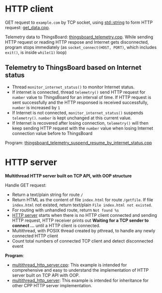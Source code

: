 # HTTP client
GET request to ``example.com`` by TCP socket, using [std::string](../Data%20structure/String/README.md#stdstring) to form HTTP request: [get_data.cpp](get_data.cpp).

Telemetry data to ThingsBoard: [thingsboard_telemetry.cpp](thingsboard_telemetry.cpp). While sending HTTP request or reading HTTP respose and Internet gets disconnected, program stops immediately (as ``socket_connect(HOST, PORT)``, which includes ``exit()``, is inside ``while(1)`` loop)

## Telemetry to ThingsBoard based on Internet status

* Thread ``monitor_internet_status()`` to monitor Internet status.
* If internet is connected, thread ``telemetry()`` send HTTP request for ``number`` value to ThingsBoard for an interval of time. If HTTP request is sent successfully and the HTTP responsed is received successfully, ``number`` is increased by ``1``
* If Internet is not connected, ``monitor_internet_status()`` suspends ``telemetry()``. ``number`` is kept unchanged at this current value.
* If Internet is recovered after losing connection, ``telemetry()`` will then keep sending HTTP request with the ``number`` value when losing Internet connection value before to ThingsBoard

Program: [thingsboard_telemetry_suspend_resume_by_internet_status.cpp](thingsboard_telemetry_suspend_resume_by_internet_status.cpp)
# HTTP server

**Multithread HTTP server built on TCP API, with OOP structure**

Handle GET request:
* Return a text/plain string for route ``/``
* Return HTML as the content of file ``index.html`` for route ``/getfile``. If file ``index.html`` not existed, return text/plain ``File index.html not existed``.
* For routing with unhandled route, return ``Not found %s``
* [HTTP server](multithread_http_server.cpp) starts when there is no HTTP client connected and sending HTTP request, HTTP receiver prints out **Waiting for a TCP sender to connect ...** until a HTTP client is connected.
* Multithread, with POSIX thread created by pthread, to handle any newly connected HTTP client
* Count total numbers of connected TCP client and detect disconnected event

**Program**: 
* [multithread_http_server.cpp](multithread_http_server.cpp): This example is intended for comprehensive and easy to understand the implementation of HTTP server built on TCP API with OOP.
* [multithread_http_server](multithread_http_server): This example is intended for inheritance for other CPP HTTP server implementation.
